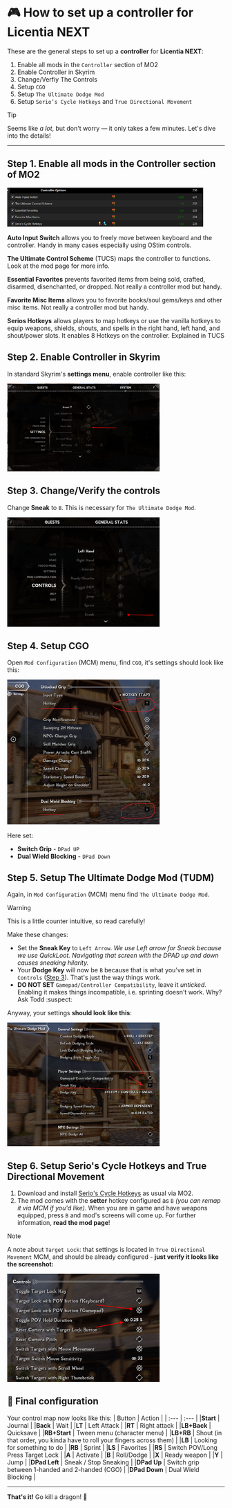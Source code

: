 # :video_game: How to set up a controller for Licentia NEXT

These are the general steps to set up a **controller** for **Licentia NEXT**:
1. Enable all mods in the `Controller` section of MO2
2. Enable Controller in Skyrim
3. Change/Verfiy The Controls
4. Setup `CGO`
5. Setup `The Ultimate Dodge Mod`
6. Setup `Serio’s Cycle Hotkeys` and `True Directional Movement`

> [!TIP]
> Seems like _a lot_, but don't worry &mdash; it only takes a few minutes. Let's dive into the details!

---

## Step 1.  Enable all mods in the Controller section of MO2

<img src="images/guides_images/controller_guide/1_enable_controller_mods.png" alt="List of controller mods" style="width:90%; height:auto;">

**Auto Input Switch** allows you to freely move between keyboard and the controller.  Handy in many cases especially using OStim controls.

**The Ultimate Control Scheme** (TUCS) maps the controller to functions.  Look at the mod page for more info.

**Essential Favorites** prevents favorited items from being sold, crafted, disarmed, disenchanted, or dropped.  Not really a controller mod but handy.

**Favorite Misc Items** allows you to favorite books/soul gems/keys and other misc items.  Not really a controller mod but handy.

**Serios Hotkeys** allows players to map hotkeys or use the vanilla hotkeys to equip weapons, shields, shouts, and spells in the right hand, left hand, and shout/power slots.  It enables 8 Hotkeys on the controller.  Explained in TUCS

## Step 2.  Enable Controller in Skyrim

In standard Skyrim's **settings menu**, enable controller like this:

<img src="images/guides_images/controller_guide/2_enable_controller.png" alt="Controller enabled in settings" style="width:70%; height:auto;">

## Step 3. Change/Verify the controls

Change **Sneak** to `B`. This is necessary for `The Ultimate Dodge Mod`.

<img src="images/guides_images/controller_guide/3_set_controls.png" alt="Sneak is set to B" style="width:70%; height:auto;">

## Step 4. Setup CGO

Open `Mod Configuration` (MCM) menu, find `CGO`, it's settings should look like this:

<img src="images/guides_images/controller_guide/4_setup_CGO.png" alt="CGO settings" style="width:70%; height:auto;">

Here set:
- **Switch Grip** - `DPad UP`
- **Dual Wield Blocking** - `DPad Down`

## Step 5. Setup The Ultimate Dodge Mod (TUDM)

Again, in `Mod Configuration` (MCM) menu find `The Ultimate Dodge Mod`.

> [!WARNING]  
> This is a little counter intuitive, so read carefully!

Make these changes:
- Set the **Sneak Key** to `Left Arrow`. _We use Left arrow for Sneak because we use QuickLoot. Navigating that screen with the DPAD up and down causes sneaking hilarity._
- Your **Dodge Key** will now be `B` because that is what you've set in `Controls` ([Step 3](#step-3-changeverify-the-controls)). That's just the way things work.
- **DO NOT SET** `Gamepad/Controller Compatibility`, leave it _unticked_. Enabling it makes things incompatible, i.e. sprinting doesn't work. Why? Ask Todd :suspect:

Anyway, your settings **should look like this**:

<img src="images/guides_images/controller_guide/5_setup_The_Ultimate_Dodge_Mod.png" alt="TUDM settings" style="width:70%; height:auto;">

## Step 6. Setup Serio's Cycle Hotkeys and True Directional Movement

1. Download and install [Serio's Cycle Hotkeys](https://www.nexusmods.com/skyrimspecialedition/mods/27184) as usual via MO2.
2. The mod comes with the **setter** hotkey configured as `B` _(you can remap it via MCM if you'd like)_. When you are in game and have weapons equipped, press `B` and mod's screens will come up. For further information, **read the mod page**!

> [!NOTE]
> A note about `Target Lock`: that settings is located in `True Directional Movement` MCM, and should be already configured - **just verify it looks like the screenshot:**
>
> <img src="images/guides_images/controller_guide/6_setup_True_Directional_Movement.png" alt="TDM settings" style="width:70%; height:auto;">

## :pushpin: Final configuration 
Your control map now looks like this:
| Button | Action |
| :--- | :--- |
|**Start** | Journal |
|**Back** | Wait |
|**LT** | Left Attack |
|**RT** | Right attack |
|**LB+Back** | Quicksave |
|**RB+Start** | Tween menu (character menu) |
|**LB+RB** | Shout (in that order, you kinda have to roll your fingers across them) |
|**LB** | Looking for something to do |
|**RB** | Sprint |
|**LS** | Favorites |
|**RS** | Switch POV/Long Press Target Lock |
|**A** | Activate |
|**B** | Roll/Dodge |
|**X** | Ready weapon |
|**Y** | Jump |
|**DPad Left** | Sneak / Stop Sneaking |
|**DPad Up** | Switch grip between 1-handed and 2-handed (CGO) |
|**DPad Down** | Dual Wield Blocking |

---

**That's it!**
Go kill a dragon! :dragon:
